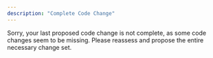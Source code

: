 ```yaml
---
description: "Complete Code Change"
---
```


Sorry, your last proposed code change is not complete, as some code changes seem to be missing.
Please reassess and propose the entire necessary change set.

